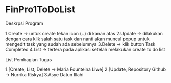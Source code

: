 # FinPro1ToDoList
Deskrpsi Program

1.Create -> untuk create tekan icon (+) di kanan atas
2.Update -> dilakukan dengan cara klik salah satu task dan nanti akan muncul popup untuk mengedit task yang sudah ada sebelumnya
3.Delete -> klik button Task Completed
4.List -> tertera pada aplikasi setelah melakukan create to do list

List Pembagian Tugas

1.[Create, List, Delete -> Maria Founteina Liwe]
2.[Update, Repository Github -> Nurrika Riskya]
3.Asye Datun Illahi
